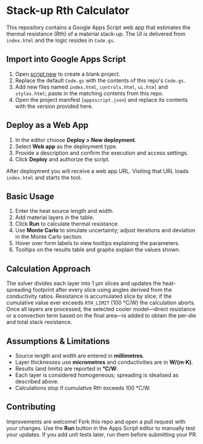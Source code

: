 # Stack-up Rth Calculator
 
 This repository contains a Google Apps Script web app that estimates the thermal resistance (Rth) of a material stack-up. The UI is delivered from `index.html` and the logic resides in `Code.gs`.
 
 ## Import into Google Apps Script
 
 1. Open [script.new](https://script.new) to create a blank project.
 2. Replace the default `Code.gs` with the contents of this repo's `Code.gs`.
 3. Add new files named `index.html`, `controls.html`, `ui.html` and `styles.html`; paste in the matching contents from this repo.
 4. Open the project manifest (`appsscript.json`) and replace its contents with the version provided here.
 
 ## Deploy as a Web App
 
 1. In the editor choose **Deploy > New deployment**.
 2. Select **Web app** as the deployment type.
 3. Provide a description and confirm the execution and access settings.
 4. Click **Deploy** and authorize the script.
 
 After deployment you will receive a web app URL. Visiting that URL loads `index.html` and starts the tool.
 
 ## Basic Usage
 
 1. Enter the heat source length and width.
 2. Add material layers in the table.
 3. Click **Run** to calculate thermal resistance.
 4. Use **Monte Carlo** to simulate uncertainty; adjust iterations and deviation in the Monte Carlo section.
 5. Hover over form labels to view tooltips explaining the parameters.
 6. Tooltips on the results table and graphs explain the values shown.
 
## Calculation Approach

The solver divides each layer into 1&nbsp;µm slices and updates the heat-spreading
footprint after every slice using angles derived from the conductivity ratios.
Resistance is accumulated slice by slice; if the cumulative value ever exceeds
`RTH_LIMIT` (100&nbsp;°C/W) the calculation aborts. Once all layers are processed, the
selected cooler model—direct resistance or a convection term based on the final
area—is added to obtain the per-die and total stack resistance.

## Assumptions & Limitations

* Source length and width are entered in **millimetres**.
* Layer thicknesses use **micrometres** and conductivities are in **W/(m·K)**.
* Results (and limits) are reported in **°C/W**.
* Each layer is considered homogeneous; spreading is idealised as described
  above.
* Calculations stop if cumulative Rth exceeds 100&nbsp;°C/W.

## Contributing
 
Improvements are welcome! Fork this repo and open a pull request with your changes.
Use the **Run** button in the Apps Script editor to manually test your updates.
If you add unit tests later, run them before submitting your PR.
